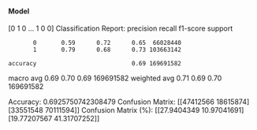 #### Model
[0 1 0 ... 1 0 0]
Classification Report:
              precision    recall  f1-score   support

           0       0.59      0.72      0.65  66028440
           1       0.79      0.68      0.73 103663142

    accuracy                           0.69 169691582
   macro avg       0.69      0.70      0.69 169691582
weighted avg       0.71      0.69      0.70 169691582

Accuracy: 0.6925750742308479
Confusion Matrix:
[[47412566 18615874]
 [33551548 70111594]]
Confusion Matrix (%):
[[27.9404349  10.97041691]
 [19.77207567 41.31707252]]
